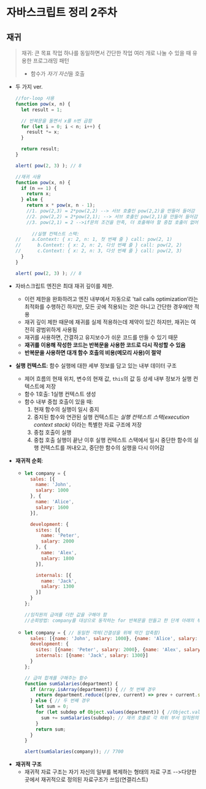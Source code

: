 # 자바스크립트 정리 2주차



## 재귀

> 재귀: 큰 목표 작업 하나를 동일하면서 간단한 작업 여러 개로 나눌 수 있을 때 유용한 프로그래밍 패턴
>
>   - 함수가 *자기 자신*을 호출

- 두 가지 ver.

  ```javascript
  //for-loop 사용
  function pow(x, n) {
    let result = 1;
  
    // 반복문을 돌면서 x를 n번 곱함
    for (let i = 0; i < n; i++) {
      result *= x;
    }
  
    return result;
  }
  
  alert( pow(2, 3) ); // 8
  ```

  ```javascript
  //재귀 사용
  function pow(x, n) {
    if (n == 1) {
      return x;
    } else {
      return x * pow(x, n - 1);
      //1. pow(2,3) = 2*pow(2,2) --> 서브 호출인 pow(2,2)을 만들어 들어감
      //2. pow(2,2) = 2*pow(2,1); --> 서브 호출인 pow(2,1)을 만들어 들어감
      //3. pow(2,1) = 2 -->if문의 조건을 만족, 더 호출해야 할 중첩 호출이 없어 해당 실행 컨텍스트는 메모리에서 삭제(a), 스택 맨 위엔 이전의 실행 컨텍스가 위치(b가 올라옴)
        
        //실행 컨텍스트 스택:
  //    a.Context: { x: 2, n: 1, 첫 번째 줄 } call: pow(2, 1)
  //	  b.Context: { x: 2, n: 2, 다섯 번째 줄 } call: pow(2, 2)
  //	  c.Context: { x: 2, n: 3, 다섯 번째 줄 } call: pow(2, 3)
    }
  }
  
  alert( pow(2, 3) ); // 8
  ```



- 자바스크립트 엔진은 최대 재귀 깊이를 제한. 

  -  이런 제한을 완화하려고 엔진 내부에서 자동으로 'tail calls optimization’라는 최적화를 수행하긴 하지만, 모든 곳에 적용되는 것은 아니고 간단한 경우에만 적용
  - 재귀 깊이 제한 때문에 재귀를 실제 적용하는데 제약이 있긴 하지만, 재귀는 여전히 광범위하게 사용됨
  -  재귀를 사용하면, 간결하고 유지보수가 쉬운 코드를 만들 수 있기 때문
  - **재귀를 이용해 작성한 코드는 반복문을 사용한 코드로 다시 작성할 수 있음**
  - **반복문을 사용하면 대개 함수 호출의 비용(메모리 사용)이 절약**

  

- **실행 컨텍스트**: 함수 실행에 대한 세부 정보를 담고 있는 내부 데이터 구조

  - 제어 흐름의 현재 위치, 변수의 현재 값, `this`의 값 등 상세 내부 정보가 실행 컨텍스트에 저장
  - 함수 1호출: 1실행 컨텍스트 생성
  - 함수 내부 중첩 호출이 있을 때:
    1. 현재 함수의 실행이 일시 중지
    2. 중지된 함수와 연관된 실행 컨텍스트는 *실행 컨텍스트 스택(execution context stack)* 이라는 특별한 자료 구조에 저장
    3. 중첩 호출이 실행
    4. 중첩 호출 실행이 끝난 이후 실행 컨텍스트 스택에서 일시 중단한 함수의 실행 컨텍스트를 꺼내오고, 중단한 함수의 실행을 다시 이어감



* **재귀적 순회**:

  * ```javascript
    let company = {
      sales: [{
        name: 'John',
        salary: 1000
      }, {
        name: 'Alice',
        salary: 1600
      }],
    
      development: {
        sites: [{
          name: 'Peter',
          salary: 2000
        }, {
          name: 'Alex',
          salary: 1800
        }],
    
        internals: [{
          name: 'Jack',
          salary: 1300
        }]
      }
    };
    
    //임직원의 급여를 더한 값을 구해야 함
    //순회방법: company를 대상으로 동작하는 for 반복문을 만들고 한 단계 아래의 부서에 중첩 반복문를 돌리는 것 -->이렇게 하면 sites 같은 두 단계 아래의 부서에 속한 임직원의 급여를 뽑아낼 때 또 다른 중첩 반복문이 필요
    ```

  * ```javascript
    let company = { // 동일한 객체(간결성을 위해 약간 압축함)
      sales: [{name: 'John', salary: 1000}, {name: 'Alice', salary: 1600 }],
      development: {
        sites: [{name: 'Peter', salary: 2000}, {name: 'Alex', salary: 1800 }],
        internals: [{name: 'Jack', salary: 1300}]
      }
    };
    
    // 급여 합계를 구해주는 함수
    function sumSalaries(department) {
      if (Array.isArray(department)) { // 첫 번째 경우
        return department.reduce((prev, current) => prev + current.salary, 0); // 배열의 요소를 합함
      } else { // 두 번째 경우
        let sum = 0;
        for (let subdep of Object.values(department)) { //Object.values는 프로퍼티의 값이 담긴 배열을 반환
          sum += sumSalaries(subdep); // 재귀 호출로 각 하위 부서 임직원의 급여 총합을 구함
        }
        return sum;
      }
    }
    
    alert(sumSalaries(company)); // 7700
    ```



- **재귀적 구조** 
  - 재귀적 자료 구조는 자기 자신의 일부를 복제하는 형태의 자료 구조 -->다양한 곳에서 재귀적으로 정의된 자료구조가 쓰임(연결리스트)